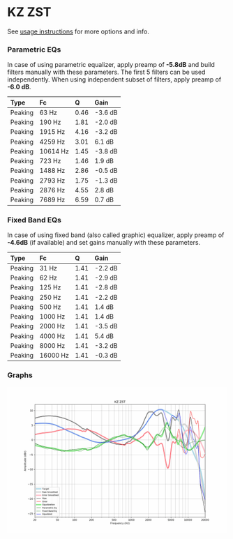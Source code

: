 # KZ ZST
See [usage instructions](https://github.com/jaakkopasanen/AutoEq#usage) for more options and info.

### Parametric EQs
In case of using parametric equalizer, apply preamp of **-5.8dB** and build filters manually
with these parameters. The first 5 filters can be used independently.
When using independent subset of filters, apply preamp of **-6.0 dB**.

| Type    | Fc       |    Q | Gain    |
|:--------|:---------|:-----|:--------|
| Peaking | 63 Hz    | 0.46 | -3.6 dB |
| Peaking | 190 Hz   | 1.81 | -2.0 dB |
| Peaking | 1915 Hz  | 4.16 | -3.2 dB |
| Peaking | 4259 Hz  | 3.01 | 6.1 dB  |
| Peaking | 10614 Hz | 1.45 | -3.8 dB |
| Peaking | 723 Hz   | 1.46 | 1.9 dB  |
| Peaking | 1488 Hz  | 2.86 | -0.5 dB |
| Peaking | 2793 Hz  | 1.75 | -1.3 dB |
| Peaking | 2876 Hz  | 4.55 | 2.8 dB  |
| Peaking | 7689 Hz  | 6.59 | 0.7 dB  |

### Fixed Band EQs
In case of using fixed band (also called graphic) equalizer, apply preamp of **-4.6dB**
(if available) and set gains manually with these parameters.

| Type    | Fc       |    Q | Gain    |
|:--------|:---------|:-----|:--------|
| Peaking | 31 Hz    | 1.41 | -2.2 dB |
| Peaking | 62 Hz    | 1.41 | -2.9 dB |
| Peaking | 125 Hz   | 1.41 | -2.8 dB |
| Peaking | 250 Hz   | 1.41 | -2.2 dB |
| Peaking | 500 Hz   | 1.41 | 1.4 dB  |
| Peaking | 1000 Hz  | 1.41 | 1.4 dB  |
| Peaking | 2000 Hz  | 1.41 | -3.5 dB |
| Peaking | 4000 Hz  | 1.41 | 5.4 dB  |
| Peaking | 8000 Hz  | 1.41 | -3.2 dB |
| Peaking | 16000 Hz | 1.41 | -0.3 dB |

### Graphs
![](./KZ%20ZST.png)